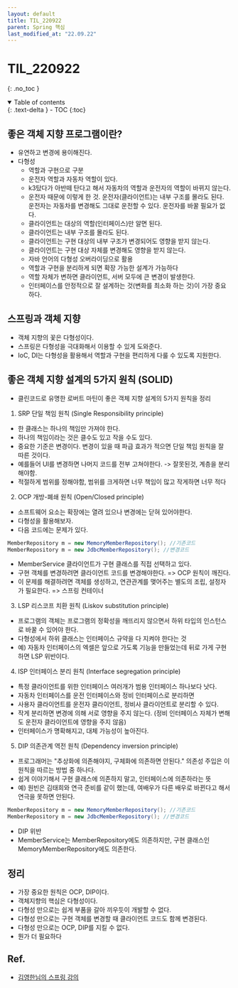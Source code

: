 ```yaml
---
layout: default
title: TIL_220922
parent: Spring 핵심
last_modified_at: "22.09.22"
---
```


# TIL_220922
{: .no_toc }

<details open markdown="block">
  <summary>
    Table of contents
  </summary>
  {: .text-delta }
- TOC
{:toc}
</details>

## 좋은 객체 지향 프로그램이란?
- 유연하고 변경에 용이해진다.
- 다형성
  - 역할과 구현으로 구분
  - 운전자 역할과 자동차 역할이 있다.
  - k3탔다가 아반떼 탄다고 해서 자동차의 역할과 운전자의 역할이 바뀌지 않는다.
  - 운전자 때문에 이렇게 한 것. 운전자(클라이언트)는 내부 구조를 몰라도 된다. 운전자는 자동차를 변경해도 그대로 운전할 수 있다. <span class="bg-green-100">운전자를 바꿀 필요가 없다.</span>
  - 클라이언트는 대상의 역할(인터페이스)만 알면 된다.
  - 클라이언트는 내부 구조를 몰라도 된다.
  - 클라이언트는 구현 대상의 내부 구조가 변경되어도 영향을 받지 않는다.
  - 클라이언트는 구현 대상 자체를 변경해도 영향을 받지 않는다.
  - 자바 언어의 다형성 오버라이딩으로 활용
  - 역할과 구현을 분리하게 되면 확장 가능한 설계가 가능하다
  - 역할 자체가 변하면 클라이언트, 서버 모두에 큰 변경이 발생한다.
  - <span class="bg-green-100">인터페이스를 안정적으로 잘 설계하는 것(변화를 최소화 하는 것)이 가장 중요하다.</span>

## 스프링과 객체 지향
- 객체 지향의 꽃은 다형성이다. 
- 스프링은 다형성을 극대화해서 이용할 수 있게 도와준다.
- IoC, DI는 다형성을 활용해서 역할과 구현을 편리하게 다룰 수 있도록 지원한다.

## 좋은 객체 지향 설계의 5가지 원칙 (SOLID)
- 클린코드로 유명한 로버트 마틴이 좋은 객체 지향 설계의 5가지 원칙을 정리

1. SRP 단일 책임 원칙 (Single Responsibility principle)
- 한 클래스는 하나의 책임만 가져야 한다.
- 하나의 책임이라는 것은 클수도 있고 작을 수도 있다. 
- 중요한 기준은 변경이다. 변경이 있을 때 파급 효과가 적으면 단일 책임 원칙을 잘 따른 것이다.
- 예를들어 UI를 변경하면 나머지 코드를 전부 고쳐야한다. -> 잘못된것, 계층을 분리해야함.
- 적절하게 범위를 정해야함, 범위를 크게하면 너무 책임이 많고 작게하면 너무 적다

2. OCP 개방-폐쇄 원칙 (Open/Closed principle)
- 소프트웨어 요소는 확장에는 열려 있으나 변경에는 닫혀 있어야한다.
- 다형성을 활용해보자. 
- 다음 코드에는 문제가 있다.
```java
MemberRepository m = new MemoryMemberRepository(); //기존코드
MemberRepository m = new JdbcMemberRepository(); //변경코드
```
- MemberService 클라이언트가 구현 클래스를 직접 선택하고 있다.
- 구현 객체를 변경하려면 클라이언트 코드를 변경해야한다. => OCP 원칙이 깨진다.
- 이 문제를 해결하려면 객체를 생성하고, 연관관계를 맺어주는 별도의 조립, 설정자가 필요한다. => 스프링 컨테이너

3. LSP 리스코프 치환 원칙 (Liskov substitution principle)
- 프로그램의 객체는 프로그램의 정확성을 깨뜨리지 않으면서 하위 타입의 인스턴스로 바꿀 수 있어야 한다.
- 다형성에서 하위 클래스는 인터페이스 규약을 다 지켜야 한다는 것
- 예) 자동차 인터페이스의 엑셀은 앞으로 가도록 기능을 만들었는데 뒤로 가게 구현하면 LSP 위반이다.

4. ISP 인터페이스 분리 원칙 (Interface segregation principle)
- 특정 클라이언트를 위한 인터페이스 여러개가 범용 인터페이스 하나보다 낫다.
- 자동차 인터페이스를 운전 인터페이스와 정비 인터페이스로 분리하면
- 사용자 클라이언트를 운전자 클라이언트, 정비사 클라이언트로 분리할 수 있다.
- 작게 분리하면 변경에 의해 서로 영향을 주지 않는다. (정비 인터페이스 자체가 변해도 운전자 클라이언트에 영향을 주지 않음)
- 인터페이스가 명확해지고, 대체 가능성이 높아진다.


5. DIP 의존관계 역전 원칙 (Dependency inversion principle)
- 프로그래머는 "추상화에 의존해야지, 구체화에 의존하면 안된다." 의존성 주입은 이 원칙을 따르는 방법 중 하나다.
- 쉽게 이야기해서 구현 클래스에 의존하지 말고, 인터페이스에 의존하라는 뜻
- 예) 원빈은 김태희와 연극 준비를 같이 했는데, 여배우가 다른 배우로 바뀐다고 해서 연극을 못하면 안된다.
```java
MemberRepository m = new MemoryMemberRepository(); //기존코드
MemberRepository m = new JdbcMemberRepository(); //변경코드
```
- DIP 위반
- MemberService는 MemberRepository에도 의존하지만, 구현 클래스인 MemoryMemberRepository에도 의존한다.

## 정리
- 가장 중요한 원칙은 OCP, DIP이다.
- 객체지향의 핵심은 다형성이다.
- 다형성 만으로는 쉽게 부품을 갈아 끼우듯이 개발할 수 없다.
- 다형성 만으로는 구현 객체를 변경할 때 클라이언트 코드도 함께 변경된다.
- <span class="bg-green-100">다형성 만으로는 OCP, DIP를 지킬 수 없다.</span>
- 뭔가 더 필요하다

## Ref.
- <a href="https://www.inflearn.com/course/%EC%8A%A4%ED%94%84%EB%A7%81-%ED%95%B5%EC%8B%AC-%EC%9B%90%EB%A6%AC-%EA%B8%B0%EB%B3%B8%ED%8E%B8/dashboard">김영한님의 스프링 강의</a>
